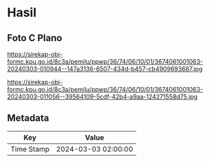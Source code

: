 # Hasil

## Foto C Plano

https://sirekap-obj-formc.kpu.go.id/8c3a/pemilu/ppwp/36/74/06/10/01/3674061001063-20240303-010944--147a3136-6507-434d-b457-cb4909693687.jpg

https://sirekap-obj-formc.kpu.go.id/8c3a/pemilu/ppwp/36/74/06/10/01/3674061001063-20240303-011056--39564109-5cdf-42b4-a9aa-124271558d75.jpg


## Metadata

| Key        | Value               |
| ---------- | ------------------- |
| Time Stamp | 2024-03-03 02:00:00 |



